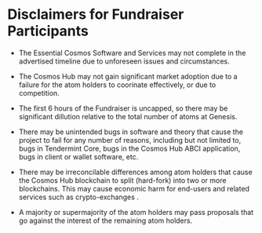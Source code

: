 # Disclaimers for Fundraiser Participants

* The Essential Cosmos Software and Services may not complete in the advertised
  timeline due to unforeseen issues and circumstances.

* The Cosmos Hub may not gain significant market adoption due to a failure for
  the atom holders to coorinate effectively, or due to competition.

* The first 6 hours of the Fundraiser is uncapped, so there may be significant
  dillution relative to the total number of atoms at Genesis.

* There may be unintended bugs in software and theory that cause the project to
  fail for any number of reasons, including but not limited to, bugs in
Tendermint Core, bugs in the Cosmos Hub ABCI application, bugs in client or
wallet software, etc.

* There may be irreconcilable differences among atom holders that cause the
  Cosmos Hub blockchain to split (hard-fork) into two or more blockchains.  This
may cause economic harm for end-users and related services such as
crypto-exchanges .

* A majority or supermajority of the atom holders may pass proposals that go
  against the interest of the remaining atom holders.
